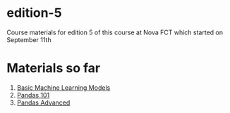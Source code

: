 # edition-5
Course materials for edition 5 of this course at Nova FCT which started on September 11th

# Materials so far

1. [Basic Machine Learning Models](https://github.com/samsung-ai-course/5th-edition/tree/main/Basic-Machine-Learning-Models)
2. [Pandas 101](https://github.com/samsung-ai-course/5th-edition/tree/main/Pandas-101)
3. [Pandas Advanced](https://github.com/samsung-ai-course/5th-edition/tree/main/Pandas-Advanced)
